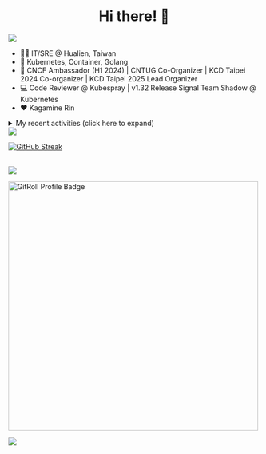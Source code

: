 <div align="center">
  <h1>Hi there! 👋</h1>
</div>

![](https://komarev.com/ghpvc/?username=tico88612&color=brightgreen&style=for-the-badge)

- 🧑‍💻 IT/SRE @ Hualien, Taiwan
- 🐳 Kubernetes, Container, Golang
- 🤝 CNCF Ambassador (H1 2024) | CNTUG Co-Organizer | KCD Taipei 2024 Co-organizer | KCD Taipei 2025 Lead Organizer
- 💻 Code Reviewer @ Kubespray | v1.32 Release Signal Team Shadow @ Kubernetes
- ❤️ Kagamine Rin

<details>
  <summary>My recent activities (click here to expand)</summary>

  #### 👷 Check out what I'm currently working on
  
  - [kubernetes-sigs/kubespray](https://github.com/kubernetes-sigs/kubespray) - Deploy a Production Ready Kubernetes Cluster (2 days ago)
  - [coredns/deployment](https://github.com/coredns/deployment) - Scripts, utilities, and examples for deploying CoreDNS. (2 weeks ago)
  - [cncf/k8s-conformance](https://github.com/cncf/k8s-conformance) - 🧪CNCF K8s Conformance Working Group (1 month ago)
  - [kubernetes/test-infra](https://github.com/kubernetes/test-infra) - Test infrastructure for the Kubernetes project. (2 months ago)
  - [cloud-native-taiwan/coscup-2024-workshop](https://github.com/cloud-native-taiwan/coscup-2024-workshop) - COSCUP 2024 IaC workshop files (3 months ago)
  - [HunterPie/localization](https://github.com/HunterPie/localization) - Localization repository for HunterPie&#39;s client (3 months ago)
  - [cloud-native-taiwan/status-infra-labs](https://github.com/cloud-native-taiwan/status-infra-labs) -  (4 months ago)
  - [longhorn/website](https://github.com/longhorn/website) - https://longhorn.io/ (4 months ago)
  - [cncf/people](https://github.com/cncf/people) - Stores the data that will populate the various people listings on cncf.io (4 months ago)
  - [kubernetes/org](https://github.com/kubernetes/org) - Meta configuration for Kubernetes Github Org (5 months ago)

  #### 🌱 My latest projects
  
  - [tico88612/blog-comments](https://github.com/tico88612/blog-comments) - 
  - [tico88612/get-real-ip](https://github.com/tico88612/get-real-ip) - 
  - [tico88612/podman-monitor-workshop](https://github.com/tico88612/podman-monitor-workshop) - 
  - [tico88612/cicd-hexo-blog-pages](https://github.com/tico88612/cicd-hexo-blog-pages) - 以 Hexo Blog 撰寫 CI/CD Pipeline 網頁
  - [tico88612/cicd-hexo-blog-template](https://github.com/tico88612/cicd-hexo-blog-template) - 以 Hexo Blog 撰寫 CI/CD Pipeline 模板
  - [tico88612/butter-toast-cup-2023](https://github.com/tico88612/butter-toast-cup-2023) - 奶油吐司杯 2023 分數計算機
  - [tico88612/cms-docker](https://github.com/tico88612/cms-docker) - Contest Management System v1.5.dev0 Docker Version
  - [tico88612/network-security-final](https://github.com/tico88612/network-security-final) - 
  - [tico88612/docker-init.engineer](https://github.com/tico88612/docker-init.engineer) - 純靠北工程師 Docker 架設版
  - [tico88612/kantai-teachme.tw](https://github.com/tico88612/kantai-teachme.tw) - 

  #### 🔭 Latest releases I've contributed to
  
  - [meshery/meshery](https://github.com/meshery/meshery) ([v0.7.138](https://github.com/meshery/meshery/releases/tag/v0.7.138), today) - Meshery, the cloud native manager
  - [kedacore/keda](https://github.com/kedacore/keda) ([v2.16.0](https://github.com/kedacore/keda/releases/tag/v2.16.0), today) -  KEDA is a Kubernetes-based Event Driven Autoscaling component. It provides event driven scale for any container running in Kubernetes 
  - [backstage/backstage](https://github.com/backstage/backstage) ([v1.33.0-next.2](https://github.com/backstage/backstage/releases/tag/v1.33.0-next.2), 2 days ago) - Backstage is an open framework for building developer portals
  - [kubernetes-sigs/kubespray](https://github.com/kubernetes-sigs/kubespray) ([v2.25.1](https://github.com/kubernetes-sigs/kubespray/releases/tag/v2.25.1), 2 days ago) - Deploy a Production Ready Kubernetes Cluster
  - [projectcontour/contour](https://github.com/projectcontour/contour) ([v1.30.1](https://github.com/projectcontour/contour/releases/tag/v1.30.1), 3 days ago) - Contour is a Kubernetes ingress controller using Envoy proxy.
  - [jaegertracing/jaeger](https://github.com/jaegertracing/jaeger) ([v1.62.0](https://github.com/jaegertracing/jaeger/releases/tag/v1.62.0), 1 month ago) - CNCF Jaeger, a Distributed Tracing Platform
  - [jaegertracing/jaeger-ui](https://github.com/jaegertracing/jaeger-ui) ([v1.62.0](https://github.com/jaegertracing/jaeger-ui/releases/tag/v1.62.0), 1 month ago) - Web UI for Jaeger
  - [metal3-io/cluster-api-provider-metal3](https://github.com/metal3-io/cluster-api-provider-metal3) ([v1.8.2](https://github.com/metal3-io/cluster-api-provider-metal3/releases/tag/v1.8.2), 1 month ago) - Metal³ integration with https://github.com/kubernetes-sigs/cluster-api
  - [metal3-io/ip-address-manager](https://github.com/metal3-io/ip-address-manager) ([v1.8.1](https://github.com/metal3-io/ip-address-manager/releases/tag/v1.8.1), 1 month ago) - IP address Manager for Cluster API Provider Metal3
  - [etcd-io/etcd](https://github.com/etcd-io/etcd) ([v3.4.34](https://github.com/etcd-io/etcd/releases/tag/v3.4.34), 1 month ago) - Distributed reliable key-value store for the most critical data of a distributed system

  #### 🔨 My recent Pull Requests
  
  - [Bump: pause container upgrade to 3.10](https://github.com/kubernetes-sigs/kubespray/pull/11695) on [kubernetes-sigs/kubespray](https://github.com/kubernetes-sigs/kubespray) (today)
  - [Feat: kubeadm v1beta4 support](https://github.com/kubernetes-sigs/kubespray/pull/11674) on [kubernetes-sigs/kubespray](https://github.com/kubernetes-sigs/kubespray) (1 week ago)
  - [[cert-manager] upgrade to v1.15.3](https://github.com/kubernetes-sigs/kubespray/pull/11668) on [kubernetes-sigs/kubespray](https://github.com/kubernetes-sigs/kubespray) (1 week ago)
  - [Fix `debian11-custom-cni` failing test &amp; upgrade `debian12-custom-cni-helm` chart version](https://github.com/kubernetes-sigs/kubespray/pull/11654) on [kubernetes-sigs/kubespray](https://github.com/kubernetes-sigs/kubespray) (2 weeks ago)
  - [Add Kubernetes 1.31](https://github.com/coredns/deployment/pull/301) on [coredns/deployment](https://github.com/coredns/deployment) (2 weeks ago)
  - [Feat: CoreDNS upgrade to v1.11.3](https://github.com/kubernetes-sigs/kubespray/pull/11653) on [kubernetes-sigs/kubespray](https://github.com/kubernetes-sigs/kubespray) (2 weeks ago)
  - [Cleanup: remove in-tree cloud provider support](https://github.com/kubernetes-sigs/kubespray/pull/11633) on [kubernetes-sigs/kubespray](https://github.com/kubernetes-sigs/kubespray) (3 weeks ago)
  - [Fix: cannot stop &amp; remove all cri containers via remove_node.yml](https://github.com/kubernetes-sigs/kubespray/pull/11631) on [kubernetes-sigs/kubespray](https://github.com/kubernetes-sigs/kubespray) (3 weeks ago)
  - [Cleanup: Upgrade `KUBESPRAY_VERSION`](https://github.com/kubernetes-sigs/kubespray/pull/11625) on [kubernetes-sigs/kubespray](https://github.com/kubernetes-sigs/kubespray) (4 weeks ago)
  - [Test: revert accidental deletion Fedora 39 CRI-O CI](https://github.com/kubernetes-sigs/kubespray/pull/11611) on [kubernetes-sigs/kubespray](https://github.com/kubernetes-sigs/kubespray) (1 month ago)

  #### ⭐ Recent Stars
  
  - [charmbracelet/vhs](https://github.com/charmbracelet/vhs) - Your CLI home video recorder 📼 (today)
  - [knabben/stalker](https://github.com/knabben/stalker) - Stalk and Hunt Flake Testgrid Jobs  (2 weeks ago)
  - [ljcucc/mobai-alei](https://github.com/ljcucc/mobai-alei) - 膜拜阿雷的信眾有福了！現在到 mobai-alei.ljcu.cc 就可以產生膜拜貼圖！ (2 months ago)
  - [aome510/spotify-player](https://github.com/aome510/spotify-player) - A Spotify player in the terminal with full feature parity (3 months ago)
  - [nalexn/clean-architecture-swiftui](https://github.com/nalexn/clean-architecture-swiftui) - SwiftUI sample app using Clean Architecture. Examples of working with CoreData persistence, networking, dependency injection, unit testing, and more. (3 months ago)
  - [bpg/terraform-provider-proxmox](https://github.com/bpg/terraform-provider-proxmox) - Terraform Provider for Proxmox (4 months ago)
  - [kubernetes/enhancements](https://github.com/kubernetes/enhancements) - Enhancements tracking repo for Kubernetes (6 months ago)
  - [kubernetes-sigs/kubespray](https://github.com/kubernetes-sigs/kubespray) - Deploy a Production Ready Kubernetes Cluster (10 months ago)
  - [fduran/sadservers](https://github.com/fduran/sadservers) - SadServers: Linux &amp; DevOps Troubleshooting Scenarios SaaS (11 months ago)
  - [PKUFlyingPig/cs-self-learning](https://github.com/PKUFlyingPig/cs-self-learning) - 计算机自学指南 (1 year ago)

  #### 👯 Check out some of my recent followers
  
  - [cameronraysmith](https://github.com/cameronraysmith)
  - [BlueBoy247](https://github.com/BlueBoy247)
  - [Charles-Chrismann](https://github.com/Charles-Chrismann)
  - [hu8813](https://github.com/hu8813)
  - [wolf-yuan-6115](https://github.com/wolf-yuan-6115)
</details>

<img src="https://github-readme-stats.vercel.app/api?username=tico88612&hide_title=true&count_private=true&show_icons=true" />

<br>

<a href="https://git.io/streak-stats"><img src="https://streak-stats.demolab.com?user=tico88612&theme=one-dark-pro" alt="GitHub Streak" /></a>

<br>

<img src="https://github-profile-trophy.vercel.app/?username=tico88612&theme=flat&no-frame=true&theme=onedark&margin-w=15&column=4" />

<be>

<a href="https://gitroll.io/profile/u0ufMd0HHwCUrp6xGFYIqjIkupi83" target="_blank"><img width=500px src="https://gitroll.io/api/badges/profiles/v1/u0ufMd0HHwCUrp6xGFYIqjIkupi83" alt="GitRoll Profile Badge"/></a>


![](https://hit.yhype.me/github/profile?user_id=17496418)
